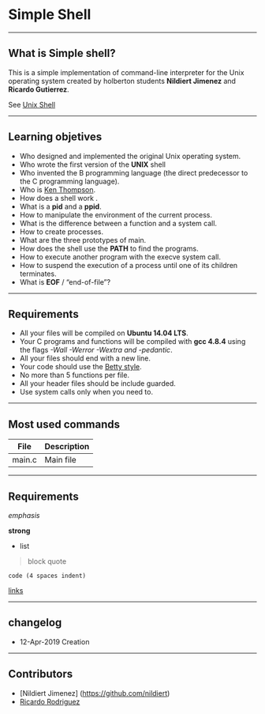 # Simple Shell
----

## What is Simple shell?


This is a simple implementation of  command-line interpreter for the Unix operating system created by holberton students **Nildiert Jimenez** and **Ricardo Gutierrez**. 

See [Unix Shell](https://en.wikipedia.org/wiki/Unix_shell)

----
## Learning objetives
* Who designed and implemented the original Unix operating system.
* Who wrote the first version of the **UNIX** shell
* Who invented the B programming language (the direct predecessor to the C programming language).
* Who is [Ken Thompson](https://github.com/kyeeh/simple_shell).
* How does a shell work .
* What is a **pid** and a **ppid**.
* How to manipulate the environment of the current process.
* What is the difference between a function and a system call.
* How to create processes.
* What are the three prototypes of main.
* How does the shell use the **PATH** to find the programs.
* How to execute another program with the execve system call.
* How to suspend the execution of a process until one of its children terminates.
* What is **EOF** / “end-of-file”?

----
## Requirements

* All your files will be compiled on **Ubuntu 14.04 LTS**.
* Your C programs and functions will be compiled with **gcc 4.8.4** using the flags *-Wall -Werror -Wextra and -pedantic*.
* All your files should end with a new line.
* Your code should use the [Betty style](https://github.com/holbertonschool/Betty/wiki).
* No more than 5 functions per file.
* All your header files should be include guarded.
* Use system calls only when you need to.

----
## Most used commands

File | Description
------------ | -------------
main.c | Main file



----
## Requirements




*emphasis*

**strong**

* list

>block quote

    code (4 spaces indent)
[links](https://wikipedia.org)

----
## changelog
* 12-Apr-2019 Creation

----
## Contributors
* [Nildiert Jimenez]
(https://github.com/nildiert)
* [Ricardo Rodriguez](https://github.com/kyeeh/simple_shell)
